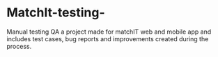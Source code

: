 # MatchIt-testing-
Manual testing QA a project made for matchIT web and mobile app and includes test cases, bug reports and improvements created during the process.
